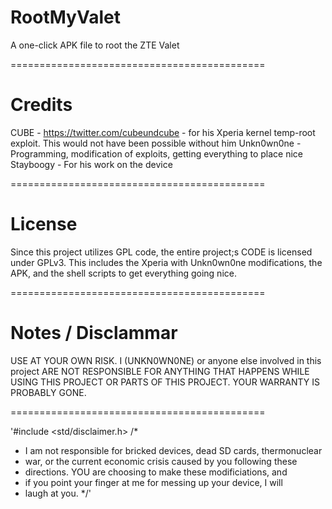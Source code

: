 RootMyValet
===========

A one-click APK file to root the ZTE Valet

============================================

Credits
============================================
CUBE - https://twitter.com/cubeundcube - for his Xperia kernel temp-root exploit. This would not have been possible without him
Unkn0wn0ne - Programming, modification of exploits, getting everything to place nice
Stayboogy - For his work on the device

============================================

License
============================================
Since this project utilizes GPL code, the entire project;s CODE is licensed under GPLv3. This includes the Xperia with Unkn0wn0ne modifications, the APK, and the shell scripts to get everything going nice. 

============================================

Notes / Disclammar 
============================================
USE AT YOUR OWN RISK. I (UNKN0WN0NE) or anyone else involved in this project ARE NOT RESPONSIBLE FOR ANYTHING THAT HAPPENS WHILE USING THIS PROJECT OR PARTS OF THIS PROJECT. YOUR WARRANTY IS PROBABLY GONE.

============================================

'#include <std/disclaimer.h>
/*
 * I am not responsible for bricked devices, dead SD cards, thermonuclear
 * war, or the current economic crisis caused by you following these
 * directions. YOU are choosing to make these modificiations, and
 * if you point your finger at me for messing up your device, I will
 * laugh at you.
 */'
